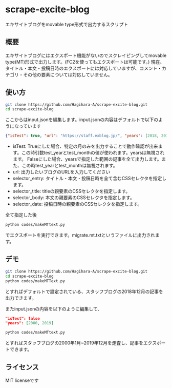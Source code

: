 # scrape-excite-blog
エキサイトブログをmovable type形式で出力するスクリプト
## 概要
エキサイトブログにはエクスポート機能がないのでスクレイピングしてmovable type(MT)形式で出力します。(FC2を使ってもエクスポートは可能です。)
現在、タイトル・本文・投稿日時のエクスポートには対応していますが、コメント・カテゴリ・その他の要素については対応していません。

## 使い方
```bash
git clone https://github.com/Hagihara-A/scrape-excite-blog.git
cd scrape-excite-blog
```
ここからはinput.jsonを編集します。input.jsonの内容はデフォルトで以下のようになっています
```json
{"isTest": true, "url": "https://staff.exblog.jp/", "years": [2018, 2019], "test_year": 2018, "test_month": 12, "selector_entry": ".post", "selector_title": ".post-title", "selector_body": ".post-main", "selector_date": ".TIME"}
```

- isTest: Trueにした場合、特定の月のみを出力することで動作確認が出来ます。この時引数test_yearとtest_monthの値が使われます。yearsは無視されます。
Falseにした場合、yearsで指定した範囲の記事を全て出力します。また、この時test_yearとtest_monthは無視されます。
- url: 出力したいブログのURLを入力してください
- selector_entry: タイトル・本文・投稿日時を全て含むCSSセレクタを指定します。
- selector_title: titleの親要素のCSSセレクタを指定します。
- selector_body: 本文の親要素のCSSセレクタを指定します。
- selector_date: 投稿日時の親要素のCSSセレクタを指定します。

全て指定した後
```bash
python codes/makeMTtext.py
```
でエクスポートを実行できます。migrate.mt.txtというファイルに出力されます。
## デモ
```bash
git clone https://github.com/Hagihara-A/scrape-excite-blog.git
cd scrape-excite-blog
python codes/makeMTText.py
```
とすればデフォルトで設定されている、スタッフブログの2018年12月の記事を出力できます。

またinput.jsonの内容を以下のように編集して、
```json
"isTest": false
"years": [2000, 2019]
```
```bash
python codes/makeMTtext.py
```
とすればスタッフブログの2000年1月~2019年12月を走査し、記事をエクスポートできます。

## ライセンス
MIT licenseです
